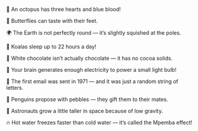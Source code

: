 🐙 An octopus has three hearts and blue blood!

🦋 Butterflies can taste with their feet.

🌍 The Earth is not perfectly round — it’s slightly squished at the poles.

🐨 Koalas sleep up to 22 hours a day!

🍫 White chocolate isn’t actually chocolate — it has no cocoa solids.

🧠 Your brain generates enough electricity to power a small light bulb!

🎈 The first email was sent in 1971 — and it was just a random string of letters.

🐧 Penguins propose with pebbles — they gift them to their mates.

🚀 Astronauts grow a little taller in space because of low gravity.

🔥 Hot water freezes faster than cold water — it’s called the Mpemba effect!
